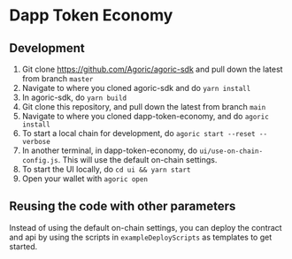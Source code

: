 # Dapp Token Economy

## Development

1. Git clone https://github.com/Agoric/agoric-sdk and pull down the
   latest from branch `master`
2. Navigate to where you cloned agoric-sdk and do `yarn install`
3. In agoric-sdk, do `yarn build`
4. Git clone this repository, and pull down the latest from branch
   `main`
5. Navigate to where you cloned dapp-token-economy, and do `agoric install`
6. To start a local chain for development, do `agoric start --reset
   --verbose`
7. In another terminal, in dapp-token-economy, do
   `ui/use-on-chain-config.js`. This will use the default on-chain settings.
8. To start the UI locally, do `cd ui && yarn start`
9. Open your wallet with `agoric open`

## Reusing the code with other parameters

Instead of using the default on-chain settings, you can deploy the
contract and api by using the scripts in `exampleDeployScripts` as
templates to get started.
